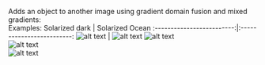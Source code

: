 Adds an object to another image using gradient domain fusion and mixed gradients:
<br/>
Examples:
Solarized dark             |  Solarized Ocean
:-------------------------:|:-------------------------:
![alt text](https://github.com/isaac-ljz/Gradient-Domain-Fusion/blob/main/samples/sky.jpg?raw=true)  |  ![alt text](https://github.com/isaac-ljz/Gradient-Domain-Fusion/blob/main/samples/cruise.jpg?raw=true)
![alt text](https://github.com/isaac-ljz/Gradient-Domain-Fusion/blob/main/outputs/Domain-Fusion.png?raw=true)
<br/>
![alt text](https://github.com/isaac-ljz/Gradient-Domain-Fusion/blob/main/outputs/DadTat.png?raw=true)
<br/>
![alt text](https://github.com/isaac-ljz/Gradient-Domain-Fusion/blob/main/outputs/FaceLake.png?raw=true)

